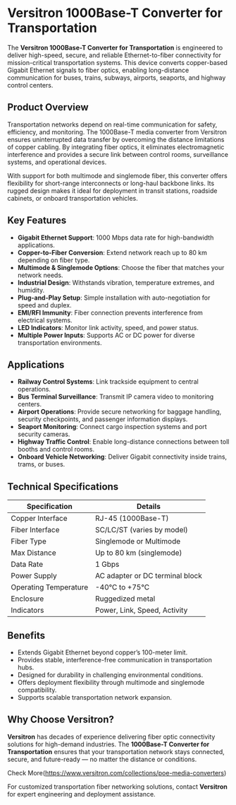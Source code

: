 # Versitron 1000Base-T Converter for Transportation

The **Versitron 1000Base-T Converter for Transportation** is engineered to deliver high-speed, secure, and reliable Ethernet-to-fiber connectivity for mission-critical transportation systems. This device converts copper-based Gigabit Ethernet signals to fiber optics, enabling long-distance communication for buses, trains, subways, airports, seaports, and highway control centers.

## Product Overview

Transportation networks depend on real-time communication for safety, efficiency, and monitoring. The 1000Base-T media converter from Versitron ensures uninterrupted data transfer by overcoming the distance limitations of copper cabling. By integrating fiber optics, it eliminates electromagnetic interference and provides a secure link between control rooms, surveillance systems, and operational devices.

With support for both multimode and singlemode fiber, this converter offers flexibility for short-range interconnects or long-haul backbone links. Its rugged design makes it ideal for deployment in transit stations, roadside cabinets, or onboard transportation vehicles.

## Key Features

- **Gigabit Ethernet Support**: 1000 Mbps data rate for high-bandwidth applications.
- **Copper-to-Fiber Conversion**: Extend network reach up to 80 km depending on fiber type.
- **Multimode & Singlemode Options**: Choose the fiber that matches your network needs.
- **Industrial Design**: Withstands vibration, temperature extremes, and humidity.
- **Plug-and-Play Setup**: Simple installation with auto-negotiation for speed and duplex.
- **EMI/RFI Immunity**: Fiber connection prevents interference from electrical systems.
- **LED Indicators**: Monitor link activity, speed, and power status.
- **Multiple Power Inputs**: Supports AC or DC power for diverse transportation environments.

## Applications

- **Railway Control Systems**: Link trackside equipment to central operations.
- **Bus Terminal Surveillance**: Transmit IP camera video to monitoring centers.
- **Airport Operations**: Provide secure networking for baggage handling, security checkpoints, and passenger information displays.
- **Seaport Monitoring**: Connect cargo inspection systems and port security cameras.
- **Highway Traffic Control**: Enable long-distance connections between toll booths and control rooms.
- **Onboard Vehicle Networking**: Deliver Gigabit connectivity inside trains, trams, or buses.

## Technical Specifications

| Specification           | Details                                                   |
|-------------------------|-----------------------------------------------------------|
| Copper Interface        | RJ-45 (1000Base-T)                                        |
| Fiber Interface         | SC/LC/ST (varies by model)                                |
| Fiber Type              | Singlemode or Multimode                                   |
| Max Distance            | Up to 80 km (singlemode)                                  |
| Data Rate               | 1 Gbps                                                    |
| Power Supply            | AC adapter or DC terminal block                           |
| Operating Temperature   | -40°C to +75°C                                            |
| Enclosure               | Ruggedized metal                                          |
| Indicators              | Power, Link, Speed, Activity                              |

## Benefits

- Extends Gigabit Ethernet beyond copper’s 100-meter limit.
- Provides stable, interference-free communication in transportation hubs.
- Designed for durability in challenging environmental conditions.
- Offers deployment flexibility through multimode and singlemode compatibility.
- Supports scalable transportation network expansion.

## Why Choose Versitron?

**Versitron** has decades of experience delivering fiber optic connectivity solutions for high-demand industries. The **1000Base-T Converter for Transportation** ensures that your transportation network stays connected, secure, and future-ready — no matter the distance or conditions.

Check More(https://www.versitron.com/collections/poe-media-converters)

For customized transportation fiber networking solutions, contact **Versitron** for expert engineering and deployment assistance.
